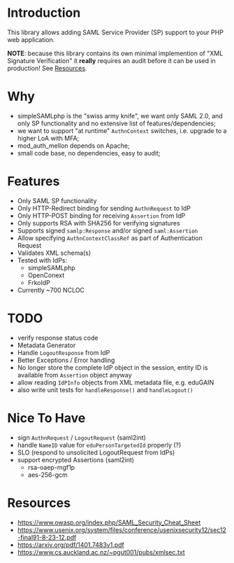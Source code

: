 # Introduction

This library allows adding SAML Service Provider (SP) support to your PHP web
application.

**NOTE**: because this library contains its own minimal implemention of 
"XML Signature Verification" it **really** requires an audit before it can be 
used in production! See [Resources](#resources).

# Why

- simpleSAMLphp is the "swiss army knife", we want only SAML 2.0, and only SP 
  functionality and no extensive list of features/dependencies;
- we want to support "at runtime" `AuthnContext` switches, i.e. upgrade to a
  higher LoA with MFA;
- mod_auth_mellon depends on Apache;
- small code base, no dependencies, easy to audit;

# Features

- Only SAML SP functionality
- Only HTTP-Redirect binding for sending `AuthnRequest` to IdP
- Only HTTP-POST binding for receiving `Assertion` from IdP
- Only supports RSA with SHA256 for verifying signatures
- Supports signed `samlp:Response` and/or signed `saml:Assertion`
- Allow specifying `AuthnContextClassRef` as part of Authentication Request
- Validates XML schema(s)
- Tested with IdPs:
  - simpleSAMLphp
  - OpenConext
  - FrkoIdP
- Currently ~700 NCLOC

# TODO 
 
- verify response status code
- Metadata Generator
- Handle `LogoutResponse` from IdP
- Better Exceptions / Error handling
- No longer store the complete IdP object in the session, entity ID is 
  available from `Assertion` object anyway
- allow reading `IdPInfo` objects from XML metadata file, e.g. eduGAIN
- also write unit tests for `handleResponse()` and `handleLogout()`

# Nice To Have

- sign `AuthnRequest` / `LogoutRequest` (saml2int)
- handle `NameID` value for `eduPersonTargetedId` properly (?)
- SLO (respond to unsolicited LogoutRequest from IdPs)
- support encrypted Assertions (saml2int)
  - rsa-oaep-mgf1p
  - aes-256-gcm

# Resources

* https://www.owasp.org/index.php/SAML_Security_Cheat_Sheet
* https://www.usenix.org/system/files/conference/usenixsecurity12/sec12-final91-8-23-12.pdf
* https://arxiv.org/pdf/1401.7483v1.pdf
* https://www.cs.auckland.ac.nz/~pgut001/pubs/xmlsec.txt
